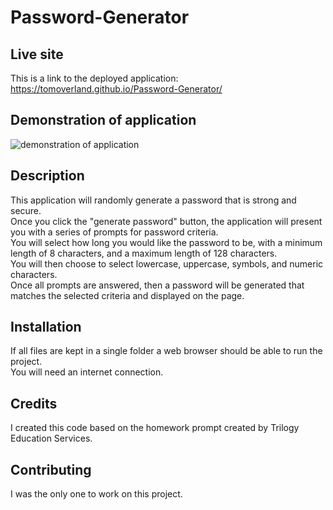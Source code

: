 # Password-Generator
  
## Live site
This is a link to the deployed application: https://tomoverland.github.io/Password-Generator/

## Demonstration of application  
![demonstration of application](https://github.com/TomOverland/Password-Generator/blob/master/assets/PasswordGeneratorGif.gif?raw=true)

## Description
This application will randomly generate a password that is strong and secure.  
Once you click the "generate password" button, the application will present you with a series of prompts for password criteria.  
You will select how long you would like the password to be, with a minimum length of 8 characters, and a maximum length of 128 characters.  
You will then choose to select lowercase, uppercase, symbols, and numeric characters.  
Once all prompts are answered, then a password will be generated that matches the selected criteria and displayed on the page.  

## Installation
If all files are kept in a single folder a web browser should be able to run the project.  
You will need an internet connection.  

## Credits
I created this code based on the homework prompt created by Trilogy Education Services.

## Contributing
I was the only one to work on this project.
